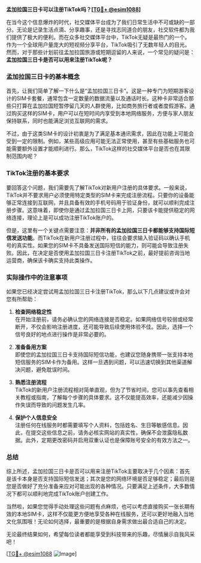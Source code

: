 **孟加拉国三日卡可以注册TikTok吗？[[TG💪+ @esim1088](https://t.me/s/esim1088)]**

在当今这个信息爆炸的时代，社交媒体平台成为了我们日常生活中不可或缺的一部分。无论是记录生活点滴、分享趣事，还是寻找志同道合的朋友，社交软件都为我们提供了极大的便利。而在众多社交媒体平台中，TikTok无疑是最热门的一个。作为一个全球用户量庞大的短视频分享平台，TikTok吸引了无数年轻人的目光。然而，对于那些计划前往孟加拉国旅游或短期逗留的人来说，一个常见的疑问是：**孟加拉国三日卡是否可以用来注册TikTok呢？**

### 孟加拉国三日卡的基本概念

首先，让我们简单了解一下什么是“孟加拉国三日卡”。这是一种专门为短期游客设计的SIM卡套餐，通常包含一定数量的数据流量以及通话时长。这种卡非常适合那些只打算在孟加拉国短暂停留几天的人群使用，比如商务旅行者或者度假游客。通过购买这样的SIM卡，用户可以在短时间内享受到本地网络服务，方便与家人朋友保持联系，同时也能满足浏览互联网的需求。

不过，由于这类SIM卡的设计初衷是为了满足基本通讯需求，因此在功能上可能会受到一定的限制。例如，某些高级应用可能无法正常使用，甚至有些基础服务也可能需要额外设置才能顺利进行。那么，TikTok这样的社交媒体平台是否也在其限制范围内呢？

### TikTok注册的基本要求

要回答这个问题，我们需要先了解TikTok对新用户注册的具体要求。一般来说，TikTok并不要求用户必须使用特定类型的SIM卡来完成注册流程。只要你的设备能够正常连接到互联网，并且具备有效的手机号码用于验证身份，就可以顺利完成注册步骤。这意味着，即使你是通过孟加拉国三日卡上网，只要该卡能提供稳定的网络连接，理论上是可以成功注册TikTok账户的。

但是，这里有一个关键点需要注意：**并非所有的孟加拉国三日卡都能够支持国际短信发送功能**。而TikTok在新用户注册过程中，往往会要求输入验证码以确认手机号的真实性。如果您的SIM卡不具备发送国际短信的能力，则可能会导致注册失败。因此，在决定是否使用孟加拉国三日卡注册TikTok之前，最好提前咨询当地运营商，确保该卡确实支持此类操作。

### 实际操作中的注意事项

如果您已经决定尝试用孟加拉国三日卡注册TikTok，那么以下几点建议或许会对您有所帮助：

1. **检查网络稳定性**  
   在开始注册前，请务必确认您的网络连接是否稳定。如果网络信号较弱或经常断开，不仅会影响注册进度，还可能导致后续使用体验不佳。因此，选择一个信号良好的地点进行操作是非常必要的。

2. **准备备用方案**  
   即使您的孟加拉国三日卡支持国际短信功能，也建议您随身携带一张支持本地短信服务的SIM卡作为备用。这样一旦遇到问题，可以迅速切换到其他渠道解决问题，避免耽误时间。

3. **熟悉注册流程**  
   TikTok的新用户注册流程相对简单直观，但为了节省时间，您可以事先查看相关教程或指南，了解每个步骤的具体要求。这不仅能提高效率，还能减少因操作失误而导致的问题发生几率。

4. **保护个人信息安全**  
   注册任何在线服务时都需要填写个人资料，包括姓名、生日等敏感信息。因此，在提交这些信息之前，请务必核实网站的真实性，确保不会泄露隐私数据。此外，定期更改密码并启用双重认证也是保障账号安全的有效方法之一。

### 总结

综上所述，孟加拉国三日卡是否可以用来注册TikTok主要取决于几个因素：首先是该卡本身是否支持国际短信发送；其次是您的网络环境是否足够稳定；最后则是您是否做好了充分准备来应对可能出现的各种情况。只要满足上述条件，大多数情况下都可以顺利地完成TikTok账户创建工作。

当然啦，如果您觉得手动处理这些问题有点麻烦，也可以考虑直接购买一张长期有效的本地SIM卡，这样不仅能更方便地享受各种在线服务，还可以更好地融入当地文化氛围哦！无论如何选择，最重要的是根据自身需求做出最合适自己的决定。

无论最终结果如何，希望每位读者都能享受到科技带来的乐趣，尽情展示自我风采吧！

[[TG💪+ @esim1088](https://t.me/s/esim1088) ![Image](https://i.postimg.cc/4NQfJmqS/Snipaste-2025-05-13-00-14-12.png)]